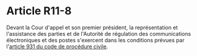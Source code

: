 # Article R11-8

Devant la Cour d'appel et son premier président, la représentation et l'assistance des parties et de l'Autorité de régulation des communications électroniques et des postes s'exercent dans les conditions prévues par l'[article 931 du code de procédure civile][1].

 [1]: /affichCodeArticle.do?cidTexte=LEGITEXT000006070716&idArticle=LEGIARTI000006411574&dateTexte=&categorieLien=cid
